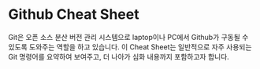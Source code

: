 # Github Cheat Sheet

Git은 오픈 소스 분산 버전 관리 시스템으로 laptop이나 PC에서 Github가 구동될 수 있도록 도와주는 역할을 하고 있습니다.
이 Cheat Sheet는 일반적으로 자주 사용되는 Git 명령어를 요약하여 보여주고,
더 나아가 심화 내용까지 포함하고자 합니다.
